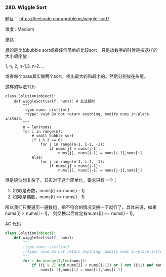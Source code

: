 ### 280. Wiggle Sort





题目： 
<https://leetcode.com/problems/wiggle-sort/>



难度 : Medium



思路：



想的是比如bubble sort或者任何简单的比较sort，只是放数字的时候是按这样的大小顺序放：

1, n, 2, n-1,3, n-2….

或者每个pass其实做两个sort，找出最大的和最小的。然后分别放在头尾。



这样的写法TLE:

```
class Solution(object):
    def wiggleSort(self, nums): # 此法超时
        """
        :type nums: List[int]
        :rtype: void Do not return anything, modify nums in-place instead.
        """
        n = len(nums)
        for i in range(n):
        	# small bubble sort
        	if i % 2 == 0:
        		for j in range(n-1, i-1, -1):
        			if nums[j] > nums[j-1]:
        				nums[j], nums[j-1] = nums[j-1],nums[j]
        	else:
        		for j in range(n-1, i-1, -1):
        			if nums[j] < nums[j-1]:
        				nums[j], nums[j-1] = nums[j-1],nums[j]
```





但是貌似想复杂了，其实对于这个简单化，要求只有一个：

1. 如果i是奇数，nums[i] >= nums[i - 1]
2. 如果i是偶数，nums[i] <= nums[i - 1]

所以我们只要遍历一遍数组，把不符合的情况交换一下就行了。具体来说，如果nums[i] > nums[i - 1]， 则交换以后肯定有nums[i] <= nums[i - 1]。



AC 代码

```python
class Solution(object):
    def wiggleSort(self, nums):
        """
        :type nums: List[int]
        :rtype: void Do not return anything, modify nums in-place instead.
        """
        for i in xrange(1,len(nums)):
        	if ((i % 2) and nums[i] < nums[i-1]) or ( not (i%2) and nums[i] > nums[i-1]):
        		nums[i-1],nums[i] = nums[i],nums[i-1]
```



